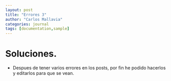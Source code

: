 ```yaml
---
layout: post
title: "Errores 3"
author: "Carlos Mallavia"
categories: journal
tags: [documentation,sample]
---
```


# Soluciones.

- Despues de tener varios errores en los posts, por fin he podido hacerlos y editarlos para que se vean.
